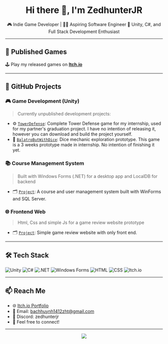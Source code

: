 <h1 align="center">Hi there 👋, I'm ZedhunterJR</h1>

<p align="center">
  🎮 Indie Game Developer | 🧑‍💻 Aspiring Software Engineer  
  🔧 Unity, C#, and Full Stack Development Enthusiast
</p>

---

## 🚀 Published Games

🕹️ Play my released games on [**Itch.io**](https://zedhunterjr.itch.io/)

---

## 🧪 GitHub Projects

### 🎮 Game Development (Unity)
> Currently unpublished development projects:
- ⚙️ [`TowerDefense`](https://github.com/ZedhunterJR/TD-intern-project): Complete Tower Defense game for my internship, used for my partner's graduation project. I have no intention of releasing it, however you can download and build the project yourself.
- 🔬 [`BalatroButWithDice`](https://github.com/ZedhunterJR/Intern-card-game): Dice mechanic exploration prototype. This game is a 3 weeks prototype made in internship. No intention of finishing it yet.

### 📚 Course Management System
> Built with Windows Forms (.NET) for a desktop app and LocalDB for backend

- 🗂️ [`Project`](https://github.com/ZedhunterJR/Course-Regis): A course and user management system built with WinForms and SQL Server.

### 🌐 Frontend Web
> Html, Css and simple Js for a game review website prototype

- 🗂️ [`Project`](https://github.com/ZedhunterJR/Indie-top-html): Simple game review website with only front end.
---

## 🛠 Tech Stack

![Unity](https://img.shields.io/badge/-Unity-000?logo=unity&logoColor=white)
![C#](https://img.shields.io/badge/-C%23-239120?logo=c-sharp&logoColor=white)
![.NET](https://img.shields.io/badge/-.NET-512BD4?logo=dotnet&logoColor=white)
![Windows Forms](https://img.shields.io/badge/-Windows%20Forms-0078D7?logo=windows&logoColor=white)
![HTML](https://img.shields.io/badge/-HTML-E34F26?logo=html5&logoColor=white)
![CSS](https://img.shields.io/badge/-CSS-1572B6?logo=css3&logoColor=white)
![Itch.io](https://img.shields.io/badge/-Itch.io-FA5C5C?logo=itch-io&logoColor=white)

---

## 📫 Reach Me

- 🌐 [Itch.io Portfolio](https://zedhunterjr.itch.io/)
- 📧 Email: bachhuynh1412zht@gmail.com
- 💬 Discord: zedhunterjr
- 📩 Feel free to connect!

---

<p align="center">
  <img src="https://github-readme-stats.vercel.app/api?username=ZedhunterJR&show_icons=true&theme=radical" />
</p>

